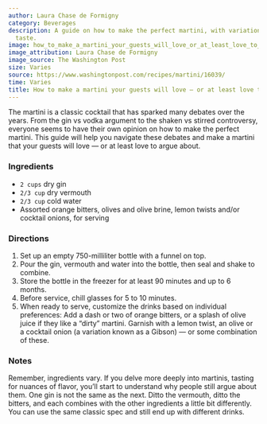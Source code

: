 ```yaml
---
author: Laura Chase de Formigny
category: Beverages
description: A guide on how to make the perfect martini, with variations to suit every
  taste.
image: how_to_make_a_martini_your_guests_will_love_or_at_least_love_to_argue_about.jpg
image_attribution: Laura Chase de Formigny
image_source: The Washington Post
size: Varies
source: https://www.washingtonpost.com/recipes/martini/16039/
time: Varies
title: How to make a martini your guests will love — or at least love to argue about
---
```

The martini is a classic cocktail that has sparked many debates over the years. From the gin vs vodka argument to the shaken vs stirred controversy, everyone seems to have their own opinion on how to make the perfect martini. This guide will help you navigate these debates and make a martini that your guests will love — or at least love to argue about.

### Ingredients

* `2 cups` dry gin
* `2/3 cup` dry vermouth
* `2/3 cup` cold water
* Assorted orange bitters, olives and olive brine, lemon twists and/or cocktail onions, for serving

### Directions

1. Set up an empty 750-milliliter bottle with a funnel on top.
2. Pour the gin, vermouth and water into the bottle, then seal and shake to combine.
3. Store the bottle in the freezer for at least 90 minutes and up to 6 months.
4. Before service, chill glasses for 5 to 10 minutes.
5. When ready to serve, customize the drinks based on individual preferences: Add a dash or two of orange bitters, or a splash of olive juice if they like a “dirty” martini. Garnish with a lemon twist, an olive or a cocktail onion (a variation known as a Gibson) — or some combination of these.

### Notes

Remember, ingredients vary. If you delve more deeply into martinis, tasting for nuances of flavor, you’ll start to understand why people still argue about them. One gin is not the same as the next. Ditto the vermouth, ditto the bitters, and each combines with the other ingredients a little bit differently. You can use the same classic spec and still end up with different drinks.